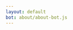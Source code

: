 ```yaml
---
layout: default
bot: about/about-bot.js
---
```


<div class="botui-app-container" id="about-index">
    <bot-ui></bot-ui>
</div>


